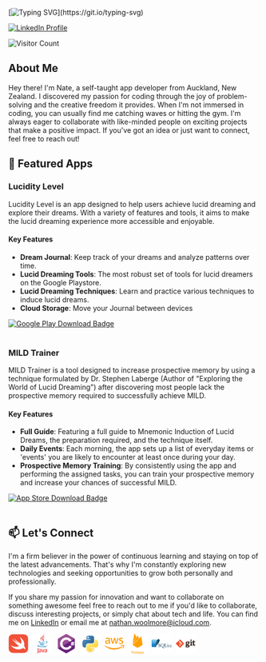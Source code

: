 [![Typing SVG](https://readme-typing-svg.herokuapp.com?font=Fira+Code&pause=1000&color=000000&width=1000&lines=System.out.println(%22Hi,+Welcome+to+Nate's+Github+page!+Enjoy+your+stay!+%22);)](https://git.io/typing-svg)

[![LinkedIn Profile](https://img.shields.io/badge/LinkedIn-Profile-blue?style=flat-square&logo=linkedin)](https://linkedin.com/in/nathan-woolmore)

![Visitor Count](https://visitor-badge.laobi.icu/badge?page_id=Nathan-Woolmore.Nathan-Woolmore)

## About Me
Hey there! I'm Nate, a self-taught app developer from Auckland, New Zealand. I discovered my passion for coding through the joy of problem-solving and the creative freedom it provides. When I'm not immersed in coding, you can usually find me catching waves or hitting the gym. I'm always eager to collaborate with like-minded people on exciting projects that make a positive impact. If you've got an idea or just want to connect, feel free to reach out!
<br>

<h2>📱 Featured Apps</h2>

<h3>Lucidity Level</h3>

</a>

<p>Lucidity Level is an app designed to help users achieve lucid dreaming and explore their dreams. With a variety of features and tools, it aims to make the lucid dreaming experience more accessible and enjoyable.</p>

<h4>Key Features</h4>

<ul>
  <li><strong>Dream Journal</strong>: Keep track of your dreams and analyze patterns over time.</li>
  <li><strong>Lucid Dreaming Tools</strong>: The most robust set of tools for lucid dreamers on the Google Playstore.</li>
  <li><strong>Lucid Dreaming Techniques</strong>: Learn and practice various techniques to induce lucid dreams.</li>
  <li><strong>Cloud Storage</strong>: Move your Journal between devices</li>
</ul>

<a href="https://play.google.com/store/apps/details?id=studio.victorylapp.lucidlevelup&hl=en_US" target="_blank">
  <img src="https://img.shields.io/badge/Google%20Play-Download-blue?style=for-the-badge&logo=google-play" alt="Google Play Download Badge" />
</a>

<br>
<br>

<h3>MILD Trainer</h3>

<p>MILD Trainer is a tool designed to increase prospective memory by using a technique formulated by Dr. Stephen Laberge (Author of "Exploring the World of Lucid Dreaming") after discovering most people lack the prospective memory required to successfully achieve MILD.</p>

<h4>Key Features</h4>

<ul>
  <li><strong>Full Guide</strong>: Featuring a full guide to Mnemonic Induction of Lucid Dreams, the preparation required, and the technique itself.</li>
  <li><strong>Daily Events</strong>: Each morning, the app sets up a list of everyday items or 'events' you are likely to encounter at least once during your day.</li>
  <li><strong>Prospective Memory Training</strong>: By consistently using the app and performing the assigned tasks, you can train your prospective memory and increase your chances of successful MILD.</li>
</ul>

<a href="https://apps.apple.com/pl/app/mild-trainer-lucid-dream-tool/id1530667456" target="_blank">
  <img src="https://img.shields.io/badge/App%20Store-Download-blue?style=for-the-badge&logo=app-store" alt="App Store Download Badge" />
</a>

<br>
<br>



## 📫 Let's Connect
I'm a firm believer in the power of continuous learning and staying on top of the latest advancements. That's why I'm constantly exploring new technologies and seeking opportunities to grow both personally and professionally. 

If you share my passion for innovation and want to collaborate on something awesome feel free to reach out to me if you'd like to collaborate, discuss interesting projects, or simply chat about tech and life. You can find me on [LinkedIn](www.linkedin.com/in/nathan-woolmore) or email me at nathan.woolmore@icloud.com.

<div>
    <img src="https://github.com/devicons/devicon/blob/master/icons/swift/swift-original.svg" title="Swift" alt="Swift" width="40" height="40"/>&nbsp;
    <img src="https://github.com/devicons/devicon/blob/master/icons/java/java-original-wordmark.svg" title="Java" alt="Java" width="40" height="40"/>&nbsp;
    <img src="https://github.com/devicons/devicon/blob/master/icons/csharp/csharp-original.svg" title="CSharp" alt="CSharp" width="40" height="40"/>&nbsp;
    <img src="https://github.com/devicons/devicon/blob/master/icons/python/python-original.svg" title="Python" alt="Python" width="40" height="40"/>&nbsp;
    <img src="https://github.com/devicons/devicon/blob/master/icons/amazonwebservices/amazonwebservices-plain-wordmark.svg" title="AWS" alt="AWS" width="40" height="40"/>&nbsp;
    <img src="https://github.com/devicons/devicon/blob/master/icons/firebase/firebase-plain-wordmark.svg" title="Firebase" alt="Firebase" width="40" height="40"/>&nbsp;
    <img src="https://github.com/devicons/devicon/blob/master/icons/sqlite/sqlite-original-wordmark.svg" title="SQLite" alt="SQLite" width="40" height="40"/>&nbsp;
    <img src="https://github.com/devicons/devicon/blob/master/icons/git/git-original-wordmark.svg" title="Git" alt="Git" width="40" height="40"/>&nbsp;
</div>



